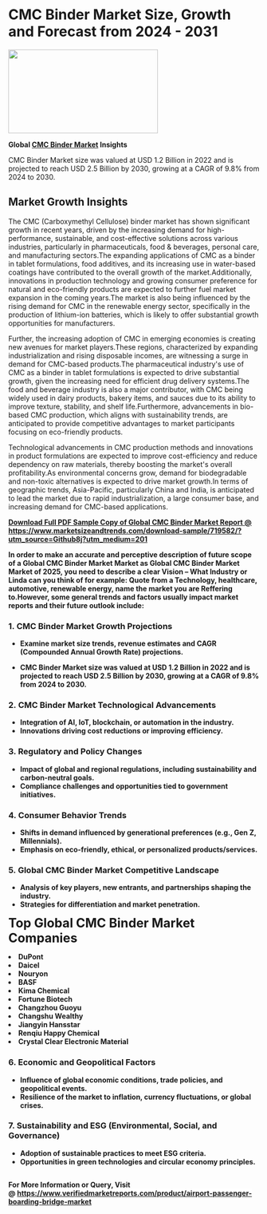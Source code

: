 <H1>CMC Binder Market Size, Growth and Forecast from 2024 - 2031</H1><img class="aligncenter size-medium wp-image-584254" src="https://thirdeyenews.in/wp-content/uploads/2024/09/Global-Market-Research-300x168.jpeg" alt="" width="300" height="168" /><p><strong>Global&nbsp;<a href="https://www.marketsizeandtrends.com/download-sample/719582/?utm_source=Github8j?utm_medium=201">CMC Binder Market</a> Insights</strong></p><p>CMC Binder Market size was valued at USD 1.2 Billion in 2022 and is projected to reach USD 2.5 Billion by 2030, growing at a CAGR of 9.8% from 2024 to 2030.</p><p><h2>Market Growth Insights</h2> <p>The CMC (Carboxymethyl Cellulose) binder market has shown significant growth in recent years, driven by the increasing demand for high-performance, sustainable, and cost-effective solutions across various industries, particularly in pharmaceuticals, food & beverages, personal care, and manufacturing sectors.The expanding applications of CMC as a binder in tablet formulations, food additives, and its increasing use in water-based coatings have contributed to the overall growth of the market.Additionally, innovations in production technology and growing consumer preference for natural and eco-friendly products are expected to further fuel market expansion in the coming years.The market is also being influenced by the rising demand for CMC in the renewable energy sector, specifically in the production of lithium-ion batteries, which is likely to offer substantial growth opportunities for manufacturers.</p> <p><strong><a href="download_sample_link"></a></strong></p> <p>Further, the increasing adoption of CMC in emerging economies is creating new avenues for market players.These regions, characterized by expanding industrialization and rising disposable incomes, are witnessing a surge in demand for CMC-based products.The pharmaceutical industry's use of CMC as a binder in tablet formulations is expected to drive substantial growth, given the increasing need for efficient drug delivery systems.The food and beverage industry is also a major contributor, with CMC being widely used in dairy products, bakery items, and sauces due to its ability to improve texture, stability, and shelf life.Furthermore, advancements in bio-based CMC production, which aligns with sustainability trends, are anticipated to provide competitive advantages to market participants focusing on eco-friendly products.</p> <p>Technological advancements in CMC production methods and innovations in product formulations are expected to improve cost-efficiency and reduce dependency on raw materials, thereby boosting the market's overall profitability.As environmental concerns grow, demand for biodegradable and non-toxic alternatives is expected to drive market growth.In terms of geographic trends, Asia-Pacific, particularly China and India, is anticipated to lead the market due to rapid industrialization, a large consumer base, and increasing demand for CMC-based applications.</p> <p><strong><a href="get_more_link"></p><p><span class=""><strong>Download Full PDF Sample Copy of Global CMC Binder Market Report</strong> @ <a href="https://www.marketsizeandtrends.com/download-sample/719582/?utm_source=Github8j?utm_medium=201" target="_blank">https://www.marketsizeandtrends.com/download-sample/719582/?utm_source=Github8j?utm_medium=201</a></span></p><p>In order to make an accurate and perceptive description of future scope of a Global&nbsp;CMC Binder Market Market as Global&nbsp;CMC Binder Market Market of 2025, you need to describe a clear Vision &ndash; What Industry or Linda can you think of for example: Quote from a Technology, healthcare, automotive, renewable energy, name the market you are Reffering to.However, some general trends and factors usually impact market reports and their future outlook include:</p><h3>1.&nbsp;<strong>CMC Binder Market Growth Projections</strong></h3><ul><li>Examine market size trends, revenue estimates and CAGR (Compounded Annual Growth Rate) projections.</li><li><p>CMC Binder Market size was valued at USD 1.2 Billion in 2022 and is projected to reach USD 2.5 Billion by 2030, growing at a CAGR of 9.8% from 2024 to 2030.</p></li></ul><h3>2.&nbsp;<strong>CMC Binder Market Technological Advancements</strong></h3><ul><li>Integration of AI, IoT, blockchain, or automation in the industry.</li><li>Innovations driving cost reductions or improving efficiency.</li></ul><h3>3.&nbsp;<strong>Regulatory and Policy Changes</strong></h3><ul><li>Impact of global and regional regulations, including sustainability and carbon-neutral goals.</li><li>Compliance challenges and opportunities tied to government initiatives.</li></ul><h3>4.&nbsp;<strong>Consumer Behavior Trends</strong></h3><ul><li>Shifts in demand influenced by generational preferences (e.g., Gen Z, Millennials).</li><li>Emphasis on eco-friendly, ethical, or personalized products/services.</li></ul><h3>5.&nbsp;<strong>Global CMC Binder Market Competitive Landscape</strong></h3><ul><li>Analysis of key players, new entrants, and partnerships shaping the industry.</li><li>Strategies for differentiation and market penetration.</li></ul><p data-pm-slice="1 1 []"><span style="color: inherit; font-family: inherit; font-size: 25px;">Top Global CMC Binder Market Companies</span></p><div class="" data-test-id=""><p><li>DuPont</li><li> Daicel</li><li> Nouryon</li><li> BASF</li><li> Kima Chemical</li><li> Fortune Biotech</li><li> Changzhou Guoyu</li><li> Changshu Wealthy</li><li> Jiangyin Hansstar</li><li> Renqiu Happy Chemical</li><li> Crystal Clear Electronic Material</li></p></div><h3>6.&nbsp;<strong>Economic and Geopolitical Factors</strong></h3><ul><li>Influence of global economic conditions, trade policies, and geopolitical events.</li><li>Resilience of the market to inflation, currency fluctuations, or global crises.</li></ul><h3>7.&nbsp;<strong>Sustainability and ESG (Environmental, Social, and Governance)</strong></h3><ul><li>Adoption of sustainable practices to meet ESG criteria.</li><li>Opportunities in green technologies and circular economy principles.</li></ul><h2><strong style="font-size: 14px;">For More Information or Query, Visit @&nbsp;</strong><a style="background-color: #ffffff; font-size: 14px;" href="https://www.marketsizeandtrends.com/report/cmc-binder-market/" target="_blank">https://www.verifiedmarketreports.com/product/airport-passenger-boarding-bridge-market</a></h2>